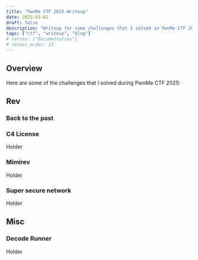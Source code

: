 ```yaml
---
title: "PwnMe CTF 2025 Writeup"
date: 2025-03-02
draft: false
description: "Writeup for some challenges that I solved in PwnMe CTF 2025."
tags: ["ctf", "writeup", "blog"]
# series: ["Documentation"]
# series_order: 13
---
```


## Overview

Here are some of the challenges that I solved during PwnMe CTF 2025:

## Rev
### Back to the past

<!-- ![back_to_the_past_0](writeups/pwnme_ctf_2025/back_to_the_past_0.png)

We are given a binary executable that encrypts the flag file. 

```bash
eenosse@ITDOLOZI:~/pwnmeCTF_2025/rev_Back_to_the_past$ ./backToThePast
Usage: ./backToThePast <filename>
eenosse@ITDOLOZI:~/pwnmeCTF_2025/rev_Back_to_the_past$ echo 1234 > test
eenosse@ITDOLOZI:~/pwnmeCTF_2025/rev_Back_to_the_past$ ./backToThePast test
time : 1740925301
```

Running the binary, we see that it prints out the current timestamp. So it might use the timestamp for encryption. Let's check that in IDA:

{{< details >}}
```c
int __fastcall main(int argc, const char **argv, const char **envp)
{
    char v3; // cl
    int v5; // edx
    char v6; // cl
    int v7; // edx
    char v8; // cl
    int v9; // eax
    char v10; // cl
    int v11; // [rsp+1Ch] [rbp-124h]
    unsigned int v12; // [rsp+20h] [rbp-120h]
    __int64 v13; // [rsp+28h] [rbp-118h]
    char v14[264]; // [rsp+30h] [rbp-110h] BYREF
    unsigned __int64 v15; // [rsp+138h] [rbp-8h]

    v15 = __readfsqword(0x28u);
    if ( argc > 1 )
    {
        v12 = time(0LL, argv, envp);
        printf((unsigned int)"time : %ld\n", v12, v5, v6);
        srand(v12);
        v13 = fopen64(argv[1], "rb+");
        if ( v13 )
        {
            while ( 1 )
            {
                v11 = getc(v13);
                if ( v11 == 0xFFFFFFFF )
                {
                    break;
                }

                fseek(v13, 0xFFFFFFFFFFFFFFFFLL, 1LL);
                v9 = rand();
                fputc(v11 ^ (unsigned int)(v9 % 0x7F), v13);
            }

            fclose(v13);
            strcpy(v14, argv[1]);
            strcat(v14, ".enc");
            if ( (unsigned int)rename(argv[1], v14) )
            {
                printf(
                    (unsigned int)"Can't rename %s filename to %s.enc",
                    (unsigned int)argv[1],
                    (unsigned int)argv[1],
                    v10);
                return 1;
            }
            else
            {
                return 0;
            }
        }
        else
        {
            printf((unsigned int)"Can't open file %s\n", (unsigned int)argv[1], v7, v8);
            return 1;
        }
    }
    else
    {
        printf((unsigned int)"Usage: %s <filename>\n", (unsigned int)*argv, (_DWORD)envp, v3);
        return 1;
    }
}
```
{{< /details >}}

Indeed, it uses the timestamp to set seed, then XOR our file with random numbers and write it to a `.enc` file. 

Things should be easy enough. However, when I tried to write a solve script using libc's `random`, it didn't give the right result. After debugging, I noticed that the random numbers of the program were different from mine. So something has been changed 🤔. 

It turns out the `srand` and `rand` functions are not the standard libc functions, but rather custom functions:

```c
__int64 __fastcall srand(int a1)
{
    __int64 result; // rax

    result = (unsigned int)(a1 - 1);
    seed = result;
    return result;
}
```

```c
unsigned __int64 rand()
{
    seed = 0x5851F42D4C957F2DLL * seed + 1;
    return (unsigned __int64)seed >> 0x21;
}
```

The `srand` function actually sets the seed to be equal to `a1 - 1`. I'm not sure if `rand` is different from the standard one, but we'll not care about that.

From this, I wrote a quick script to solve the challenge. Given that the challenge's description said `the binary would have been run in May 2024`, I bruteforced the timestamp from May to June:

```py
data = open("flag.enc", 'rb').read()

seed = 1740845724
def srand(s):
    global seed
    seed = s - 1
def rand():
    global seed
    seed = (0x5851F42D4C957F2D * seed + 1) & 0xffffffffffffffff
    return seed >> 0x21

for t in range(1714521600, 1717200000):
    srand(t)
    msg = []
    for c in data:
        rand_num = rand()
        msg.append(c ^ (rand_num % 0x7f))
    msg = bytes(msg)
    if b"PWNME" in msg:
        print(msg)
```

Running this will give us the flag: `PWNME{4baf3723f62a15f22e86d57130bc40c3}` -->

### C4 License

Holder

### Mimirev

Holder

### Super secure network

Holder

## Misc
### Decode Runner

Holder
